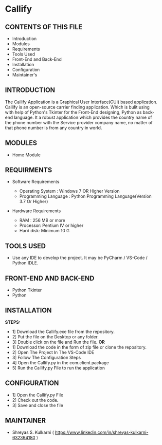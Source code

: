 # Callify
CONTENTS OF THIS FILE
---------------------

 * Introduction
 * Modules
 * Requirements
 * Tools Used
 * Front-End and Back-End
 * Installation
 * Configuration
 * Maintainer's
 
 
 INTRODUCTION
--------------

The Callify Application is a Graphical User Interface(CUI) based application.
Callify is an open-source carrier finding application. Which is bulit using with
help of Python's Tkinter for the Front-End designing, Python as back-end language.
It a robust application which provides the country name of the phone number
with the Service provider company name, no matter of that phone number is from any
country in world.

MODULES
-------
* Home Module


REQUIRMENTS
------------
* Software Requirements
   * Operating System        : Windows 7 OR Higher Version
   * Programming Language    : Python Programming Language(Version 3.7 Or Higher)
   
   
* Hardware Requirements
  * RAM      :  256 MB or more
  * Processor: Pentium IV or higher
  * Hard disk: Minimum 10 G

TOOLS USED
------------
* Use any IDE to develop the project. It may be PyCharm / VS-Code / Python IDLE.

FRONT-END AND BACK-END
----------------------
* Python Tkinter
* Python

INSTALLATION
-------------
**STEPS:**
* 1] Download the Callify.exe file from the repository.
* 2] Put the file on the Desktop or any folder.
* 3] Double click on the file and Run the file.
**OR**
* 1] Download the code in the form of zip file or clone the repository.
* 2] Open The Project In The VS-Code IDE
* 3] Follow The Configuration Steps
* 4] Open the Callify.py in the com.client package 
* 5] Run the Callify.py File to run the application

CONFIGURATION
-------------
* 1] Open the Callify.py File
* 2] Check out the code.
* 3] Save and close the file

MAINTAINER
-------------
* Shreyas S. Kulkarni ( https://www.linkedin.com/in/shreyas-kulkarni-632364180 )
